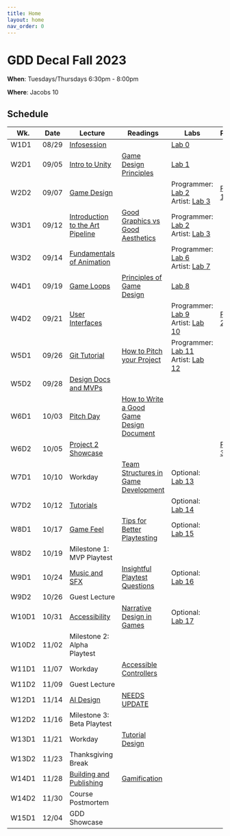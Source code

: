```yaml
---
title: Home
layout: home
nav_order: 0
---
```


# GDD Decal Fall 2023

**When**: Tuesdays/Thursdays 6:30pm - 8:00pm

**Where**: Jacobs 10

## Schedule

<style>
  table th:first-of-type {
      width: 5% !important;
  }
  table th:nth-of-type(2) {
      width: 5% !important;
  }
  table th:nth-of-type(3) {
      width: 20% !important;
  }
  table th:nth-of-type(4) {
      width: 20% !important;
  }
  table th:nth-of-type(5) {
      width: 40% !important;
  }
  table th:nth-of-type(6) {
      width: 30% !important;
  }
</style>

| Wk.   | Date  | Lecture                          | Readings                            | Labs                                       | Projects    |
|-------|-------|----------------------------------|-------------------------------------|--------------------------------------------|-------------|
| W1D1  | 08/29 | [Infosession]                    |                                     | [Lab 0]                                    |             |
| W2D1  | 09/05 | [Intro to Unity]                | [Game Design Principles]            | [Lab 1]                                    |             |
| W2D2  | 09/07 | [Game Design]                    |                                     | Programmer: [Lab 2] <br/> Artist: [Lab 3]  | [Project 1] |
| W3D1  | 09/12 | [Introduction to the Art Pipeline] | [Good Graphics vs Good Aesthetics] | Programmer: [Lab 2] <br/> Artist: [Lab 3]  |             |
| W3D2  | 09/14 | [Fundamentals of Animation]      |                                     | Programmer: [Lab 6] <br/> Artist: [Lab 7]  |             |
| W4D1  | 09/19 | [Game Loops]                     | [Principles of Game Design]         | [Lab 8]                                    |             |
| W4D2  | 09/21 | [User Interfaces]                |                                     | Programmer: [Lab 9] <br/> Artist: [Lab 10] | [Project 2] |
| W5D1  | 09/26 | [Git Tutorial]                   | [How to Pitch your Project]         | Programmer: [Lab 11] <br/> Artist: [Lab 12]|             |
| W5D2  | 09/28 | [Design Docs and MVPs]           |                                     |                                            |             |
| W6D1  | 10/03 | [Pitch Day]                      | [How to Write a Good Game Design Document] |                                    |             |
| W6D2  | 10/05 | [Project 2 Showcase]             |                                     |                                            | [Project 3] |
| W7D1  | 10/10 | Workday                        | [Team Structures in Game Development] | Optional: [Lab 13]                         |             |
| W7D2  | 10/12 | [Tutorials]                      |                                     | Optional: [Lab 14]                         |             |
| W8D1  | 10/17 | [Game Feel]                      | [Tips for Better Playtesting]       | Optional: [Lab 15]                         |             |
| W8D2  | 10/19 | Milestone 1: MVP Playtest        |                                     |                                            |             |
| W9D1  | 10/24 | [Music and SFX]                  | [Insightful Playtest Questions]     | Optional: [Lab 16]                         |             |
| W9D2  | 10/26 | Guest Lecture                 |                                     |                                            |             |
| W10D1 | 10/31 | [Accessibility]                  | [Narrative Design in Games]         | Optional: [Lab 17]                         |             |
| W10D2 | 11/02 | Milestone 2: Alpha Playtest      |                                     |                                            |             |
| W11D1 | 11/07 | Workday                        | [Accessible Controllers]            |                                            |             |
| W11D2 | 11/09 | Guest Lecture                  |                                     |                                            |             |
| W12D1 | 11/14 | [AI Design]                      | [NEEDS UPDATE]                      |                                            |             |
| W12D2 | 11/16 | Milestone 3: Beta Playtest       |                                     |                                            |             |
| W13D1 | 11/21 | Workday                        | [Tutorial Design]                   |                                            |             |
| W13D2 | 11/23 | Thanksgiving Break               |                                     |                                            |             |
| W14D1 | 11/28 | [Building and Publishing]        | [Gamification]                      |                                            |             |
| W14D2 | 11/30 | Course Postmortem              |                                     |                                            |             |
| W15D1 | 12/04 | GDD Showcase                     |                                     |                                            |            |

[Lab 0]: ./pages/labs/lab0/lab0.html
[Lab 1]: ./pages/labs/lab1/lab1.html
[Lab 2]: ./pages/labs/lab2/lab2.html
[Lab 3]: ./pages/labs/lab3/lab3.html
[Lab 4]: ./pages/labs/lab4/lab4.html
[Lab 5]: ./pages/labs/lab5/lab5.html
[Lab 6]: ./pages/labs/lab6/lab6.html
[Lab 7]: ./pages/labs/lab7/lab7.html
[Lab 8]: ./pages/labs/lab8/lab8.html
[Lab 9]: ./pages/labs/lab9/lab9.html
[Lab 10]: ./pages/labs/lab10/lab10.html
[Lab 11]: ./pages/labs/lab11/lab11.html
[Lab 12]: ./pages/labs/lab12/lab12.html
[Lab 13]: ./pages/labs/lab13/lab13.html
[Lab 14]: ./pages/labs/lab14/lab14.html
[Lab 15]: ./pages/labs/lab15/lab15.html
[Lab 16]: ./pages/labs/lab16/lab16.html
[Lab 17]: ./pages/labs/lab17/lab17.html

[Project 1]: ./pages/projects/project1/project1.html
[Project 2]: ./pages/projects/project2/project2.html
[Project 3]: ./pages/projects/project3/project3.html

[Game Design Principles]: https://www.gamedesigning.org/learn/game-design-principles/ 
[Good Graphics vs Good Aesthetics]: https://gamedevlibrary.com/the-difference-between-good-graphics-and-good-aesthetics-in-video-games-eb012c2e3cbe
[Principles of Game Design]: https://www.gamasutra.com/view/feature/132341/the_13_basic_principles_of_.php?page=2 
[How to Pitch your Project]: http://www.gamasutra.com/view/feature/134571/how_to_pitch_your_project_to_.php 
[How to Write a Good Game Design Document]: https://gamedevelopment.tutsplus.com/articles/how-and-why-to-write-a-great-game-design-document--cms-23545 
[Team Structures in Game Development]: https://www.gamasutra.com/view/feature/130989/team__corporate_structure_is_the_.php  
[Tips for Better Playtesting]: https://www.gamasutra.com/view/feature/185258/best_practices_five_tips_for_.php?print=1
[Insightful Playtest Questions]: http://www.gamasutra.com/blogs/WesleyRockholz/20140418/215819/10_Insightful_Playtest_Questions.php 
[Narrative Design in Games]: http://www.gamasutra.com/blogs/ThomasGrip/20140429/216467/4Layers_A_Narrative_Design_Approach.php 
[Accessible Controllers]: https://www.cnet.com/news/microsofts-new-xbox-adaptive-controller-puts-disabled-players-back-in-the-game/ 
[NEEDS UPDATE]: http://www.gamestudies.org/0101/juul-gts/ 
[Tutorial Design]: https://gamedevelopment.tutsplus.com/tutorials/the-many-ways-to-show-the-player-how-its-done-with-in-game-tutorials--gamedev-400 
[Gamification]: https://www.gamasutra.com/blogs/CalebCompton/20180618/320219/Game_Design_in_Real_Life_Gamification.php

[Infosession]: https://docs.google.com/presentation/d/1a0Sd4CeEbJr5XZjCVahNE_WRogwCHxggq1Pu10Z2-Pk/edit?usp=drive_link
[Intro to Unity]: https://docs.google.com/presentation/d/1z5eJMr9ZptOFKFqSOmnqBtuzRL4mtU-eFMppI3oj_8g/edit?usp=drive_link
[Game Design]: https://docs.google.com/presentation/d/1rcLp94lLWn_NFkKcqyhfhtf1ZSwghD_BuxDP6t_mmdg/edit?usp=drive_link
[Introduction to the Art Pipeline]: https://docs.google.com/presentation/d/11_DEQ9OCzoOfkMoqckLjMdEFKtJLhH0iTMrEWHk4XgI/edit?usp=drive_link
[Fundamentals of Animation]: https://docs.google.com/presentation/d/1FWmoWbJn07mSXCOVcWfiDdSYWvV9L2S6SF92En3QOQg/edit?usp=drive_link
[Game Loops]: https://docs.google.com/presentation/d/1qcTa4jcy2h4TDrAmTcn3kdV2d9X7bCNTXoa4HdQ8ziM/edit?usp=drive_link
[User Interfaces]: https://docs.google.com/presentation/d/1mf9k3ZQxBLTRq01irq64hlTZB0PXb0cuQIRxhm1_4KU/edit?usp=drive_link
[Git Tutorial]: https://docs.google.com/presentation/d/1CNgyW64qSacAchdhFqy_PuAwIlA8sFwhfWEb3dnrquU/edit?usp=drive_link 
[Design Docs and MVPs]: https://docs.google.com/presentation/d/1r4FYWasjGUt2oOQVp5gYr5LQPbOkT95q/edit?usp=drive_link&ouid=100199393940763246714&rtpof=true&sd=true
[Pitch Day]: https://www.google.com/
[Project 2 Showcase]: https://www.google.com/
[Tutorials]: https://docs.google.com/presentation/d/1YT_9C2WHyyyx_IpotHwyMvpdwRekX3we/edit?usp=sharing&ouid=100199393940763246714&rtpof=true&sd=true
[Game Feel]: https://docs.google.com/presentation/d/14jehcjl-PZCyLs4iZ-IKcEU90mxyeUy6vH44gR-NJgA/edit?usp=drive_link
[Milestone 1: MVP Playtest]: https://www.google.com/
[Music and SFX]: https://docs.google.com/presentation/d/17bKI5TqPwzim8xId55EYzl-4dwI_Ga41urHHCN8YZzM/edit?usp=drive_link
[Accessibility]: https://docs.google.com/presentation/d/1BAvT820lHtXss86uSsiW9flzH9gz-ShKFAyhKLqAEFo/edit?usp=drive_link
[Milestone 2: Alpha Playtest]: https://www.google.com/
[AI Design]: https://docs.google.com/presentation/d/1fyick947gM8XYr5-6O_BHv-D4raoMLwe9DDEkQyM9cM/edit?usp=drive_link
[Milestone 3: Beta Playtest]: https://www.google.com/
[Building and Publishing]: https://docs.google.com/presentation/d/1NpOozI9SgG9_Op3k6bJ_LltLWOw27IniFLPNt5bzS-k/edit?usp=drive_link
[Course Postmortem]: https://www.google.com/